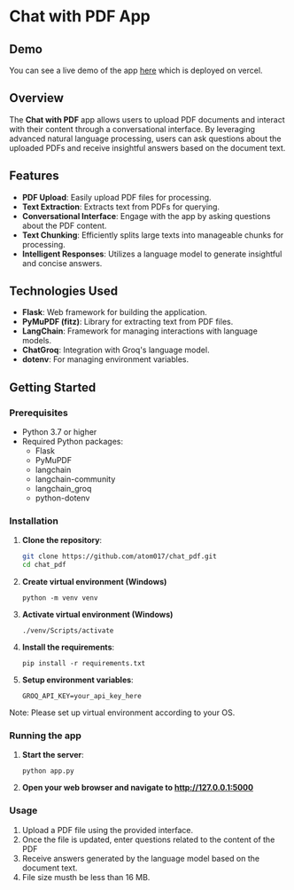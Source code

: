 # Chat with PDF App

## Demo
You can see a live demo of the app [here](https://chat-with-pdf-file.vercel.app/) which is deployed on vercel.

## Overview

The **Chat with PDF** app allows users to upload PDF documents and interact with their content through a conversational interface. By leveraging advanced natural language processing, users can ask questions about the uploaded PDFs and receive insightful answers based on the document text.

## Features

- **PDF Upload**: Easily upload PDF files for processing.
- **Text Extraction**: Extracts text from PDFs for querying.
- **Conversational Interface**: Engage with the app by asking questions about the PDF content.
- **Text Chunking**: Efficiently splits large texts into manageable chunks for processing.
- **Intelligent Responses**: Utilizes a language model to generate insightful and concise answers.

## Technologies Used

- **Flask**: Web framework for building the application.
- **PyMuPDF (fitz)**: Library for extracting text from PDF files.
- **LangChain**: Framework for managing interactions with language models.
- **ChatGroq**: Integration with Groq's language model.
- **dotenv**: For managing environment variables.

## Getting Started

### Prerequisites

- Python 3.7 or higher
- Required Python packages:
  - Flask
  - PyMuPDF
  - langchain
  - langchain-community
  - langchain_groq
  - python-dotenv

### Installation

1. **Clone the repository**:
   ```bash
   git clone https://github.com/atom017/chat_pdf.git
   cd chat_pdf
   ```

2. **Create virtual environment (Windows)**
    ```
    python -m venv venv
    ```
3. **Activate virtual environment (Windows)**
    ```
    ./venv/Scripts/activate
    ```

4. **Install the requirements**:
    ```
    pip install -r requirements.txt
    ```

5. **Setup environment variables**:
    ```
    GROQ_API_KEY=your_api_key_here
    ```

Note: Please set up virtual environment according to your OS. 

### Running the app

1. **Start the server**:
    ```
    python app.py
    ```
2. **Open your web browser and navigate to http://127.0.0.1:5000**


### Usage

1. Upload a PDF file using the provided interface.
2. Once the file is updated, enter questions related to the content of the PDF
3. Receive answers generated by the language model based on the document text.
4. File size musth be less than 16 MB.